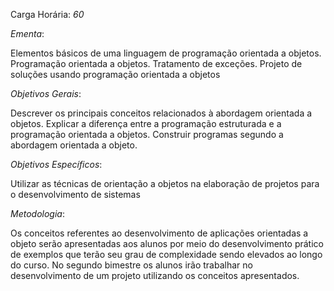 Carga Horária: _60_
 
_Ementa_:
    
   Elementos básicos de uma linguagem de programação orientada a objetos. Programação orientada a objetos. Tratamento de exceções. Projeto de soluções usando programação orientada a objetos
 
_Objetivos Gerais_:
    
   Descrever os principais conceitos relacionados à abordagem orientada a objetos. Explicar a diferença entre a programação estruturada e a programação orientada a objetos. Construir programas segundo a abordagem orientada a objeto.
 
_Objetivos Específicos_:
    
   Utilizar as técnicas de orientação a objetos na elaboração de projetos para o desenvolvimento de sistemas
 
_Metodologia_:
    
   Os conceitos referentes ao desenvolvimento de aplicações orientadas a objeto serão apresentadas aos alunos por meio do desenvolvimento prático de exemplos que terão seu grau de complexidade sendo elevados ao longo do curso. No segundo bimestre os alunos irão trabalhar no desenvolvimento de um projeto utilizando os conceitos apresentados.
